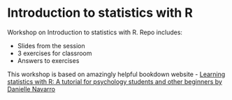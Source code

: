 # Introduction to statistics with R
Workshop on Introduction to statistics with R. Repo includes:
- Slides from the session
- 3 exercises for classroom 
- Answers to exercises

This workshop is based on amazingly helpful bookdown website - [Learning statistics with R: A tutorial for psychology students and other beginners by Danielle Navarro](https://learningstatisticswithr.com/book/)

